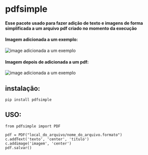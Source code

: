 pdfsimple
=====================

#### Esse pacote usado para fazer adição de texto e imagens de forma simplificada a um arquivo pdf criado no momento da execução

#### Imagem adicionada a um exemplo:

![image adicionada a um exemplo](IMG/grafico.png)

#### Imagem depois de adicionada a um pdf:

![image adicionada a um exemplo](IMG/imgnopdf.jpg)

## instalação:

`pip install pdfsimple`

## USO:
```
from pdfsimple import PDF

pdf = PDF("local_do_arquivo/nome_do_arquivo.formato")
c.addText('texto', 'center', 'titulo')
c.addimage('imagem', 'center')
pdf.salvar()
```